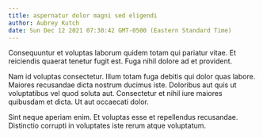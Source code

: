 ```yaml
---
title: aspernatur dolor magni sed eligendi
author: Aubrey Kutch
date: Sun Dec 12 2021 07:30:42 GMT-0500 (Eastern Standard Time)
---
```

Consequuntur et voluptas laborum quidem totam qui pariatur vitae. Et reiciendis quaerat tenetur fugit est. Fuga nihil dolore ad et provident.

 Nam id voluptas consectetur. Illum totam fuga debitis qui dolor quas labore. Maiores recusandae dicta nostrum ducimus iste. Doloribus aut quis ut voluptatibus vel quod soluta aut. Consectetur et nihil iure maiores quibusdam et dicta. Ut aut occaecati dolor.

 Sint neque aperiam enim. Et voluptas esse et repellendus recusandae. Distinctio corrupti in voluptates iste rerum atque voluptatum.